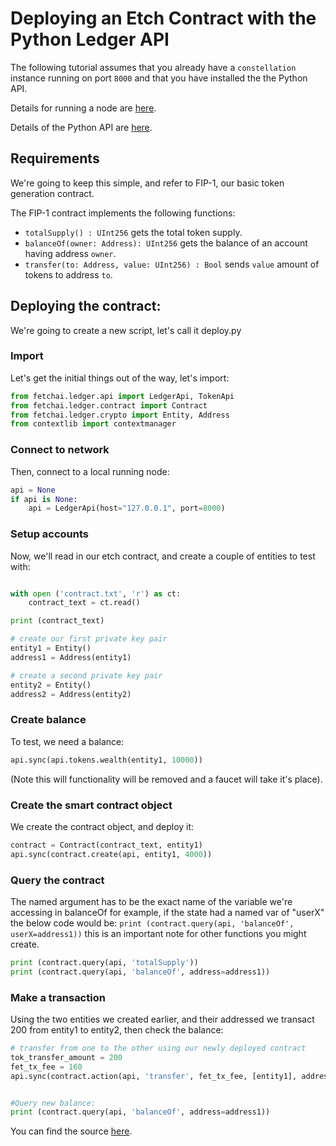 # Deploying an Etch Contract with the Python Ledger API

The following tutorial assumes that you already have a `constellation` instance running on port `8000` and that you have installed the the Python API.

Details for running a node are <a href="/ledger/running-a-constellation/" target=_blank>here</a>.

Details of the Python API are <a href="/ledger/python-ledger-api/python-api-install/" target=_blank>here</a>.

## Requirements

We're going to keep this simple, and refer to FIP-1, our basic token generation contract. 

The FIP-1 contract implements the following functions:

-   `totalSupply() : UInt256` gets the total token supply.
-   `balanceOf(owner: Address): UInt256` gets the balance of an account having address `owner`.
-   `transfer(to: Address, value: UInt256) : Bool` sends `value` amount of tokens to address `to`.

## Deploying the contract:

We're going to create a new script, let's call it deploy.py

### Import 
Let's get the initial things out of the way, let's import:

```python 
from fetchai.ledger.api import LedgerApi, TokenApi
from fetchai.ledger.contract import Contract
from fetchai.ledger.crypto import Entity, Address
from contextlib import contextmanager

```

### Connect to network
Then, connect to a local running node:

```python
api = None
if api is None:
    api = LedgerApi(host="127.0.0.1", port=8000)

```

### Setup accounts
Now, we'll read in our etch contract, and create a couple of entities to test with:

```python 

with open ('contract.txt', 'r') as ct:
    contract_text = ct.read()

print (contract_text)

# create our first private key pair
entity1 = Entity()
address1 = Address(entity1)

# create a second private key pair
entity2 = Entity()
address2 = Address(entity2)

```

### Create balance
To test, we need a balance: 
```python 
api.sync(api.tokens.wealth(entity1, 10000))
```
(Note this will functionality will be removed and a faucet will take it's place).


### Create the smart contract object

We create the contract object, and deploy it:
```python 
contract = Contract(contract_text, entity1)
api.sync(contract.create(api, entity1, 4000))
```


### Query the contract
The named argument has to be the exact name of the variable we're accessing in balanceOf
for example, if the state had a named var of "userX" the below code would be:
`print (contract.query(api, 'balanceOf', userX=address1))`
this is an important note for other functions you might create.

```python 
print (contract.query(api, 'totalSupply'))
print (contract.query(api, 'balanceOf', address=address1))
```

### Make a transaction

Using the two entities we created earlier, and their addressed we transact 200 from entity1 to entity2, then check the balance:

```python 
# transfer from one to the other using our newly deployed contract
tok_transfer_amount = 200
fet_tx_fee = 160
api.sync(contract.action(api, 'transfer', fet_tx_fee, [entity1], address1, address2, tok_transfer_amount))


#Query new balance: 
print (contract.query(api, 'balanceOf', address=address1))
```


You can find the source <a href="https://github.com/fetchai/etch-examples/blob/master/Fet-1/submit_contract.py" target=_blank>here</a>.

<br/>
